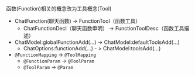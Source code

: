
函数(Function)相关的概念改为工具概念(Tool)

* ChatFunction(聊天函数) -> FunctionTool（函数工具）
  * ChatFunctionDecl（聊天函数申明） -> FunctionToolDesc（函数工具描述）
* ChatModel:globalFunctionAdd(...) -> ChatModel:defaultToolsAdd(...)
  * ChatOptions:functionAdd(...) - > ChatModel:toolsAdd(...)
* `@FunctionMapping` -> `@ToolMapping`
  * `@FunctionParam` -> `@ToolParam`
  * `@ToolParam` -> `@Param`